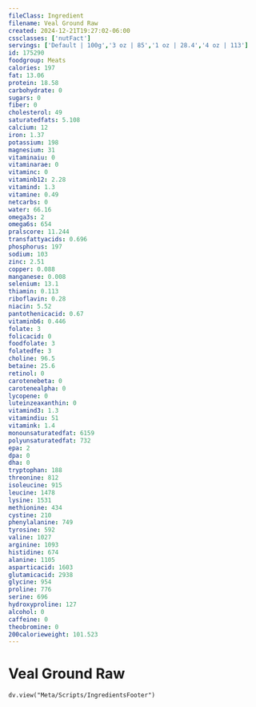 ```yaml
---
fileClass: Ingredient
filename: Veal Ground Raw
created: 2024-12-21T19:27:02-06:00
cssclasses: ['nutFact']
servings: ['Default | 100g','3 oz | 85','1 oz | 28.4','4 oz | 113']
id: 175290
foodgroup: Meats
calories: 197
fat: 13.06
protein: 18.58
carbohydrate: 0
sugars: 0
fiber: 0
cholesterol: 49
saturatedfats: 5.108
calcium: 12
iron: 1.37
potassium: 198
magnesium: 31
vitaminaiu: 0
vitaminarae: 0
vitaminc: 0
vitaminb12: 2.28
vitamind: 1.3
vitamine: 0.49
netcarbs: 0
water: 66.16
omega3s: 2
omega6s: 654
pralscore: 11.244
transfattyacids: 0.696
phosphorus: 197
sodium: 103
zinc: 2.51
copper: 0.088
manganese: 0.008
selenium: 13.1
thiamin: 0.113
riboflavin: 0.28
niacin: 5.52
pantothenicacid: 0.67
vitaminb6: 0.446
folate: 3
folicacid: 0
foodfolate: 3
folatedfe: 3
choline: 96.5
betaine: 25.6
retinol: 0
carotenebeta: 0
carotenealpha: 0
lycopene: 0
luteinzeaxanthin: 0
vitamind3: 1.3
vitamindiu: 51
vitamink: 1.4
monounsaturatedfat: 6159
polyunsaturatedfat: 732
epa: 2
dpa: 0
dha: 0
tryptophan: 188
threonine: 812
isoleucine: 915
leucine: 1478
lysine: 1531
methionine: 434
cystine: 210
phenylalanine: 749
tyrosine: 592
valine: 1027
arginine: 1093
histidine: 674
alanine: 1105
asparticacid: 1603
glutamicacid: 2938
glycine: 954
proline: 776
serine: 696
hydroxyproline: 127
alcohol: 0
caffeine: 0
theobromine: 0
200calorieweight: 101.523
---
```


# Veal Ground Raw

```dataviewjs
dv.view("Meta/Scripts/IngredientsFooter")
```